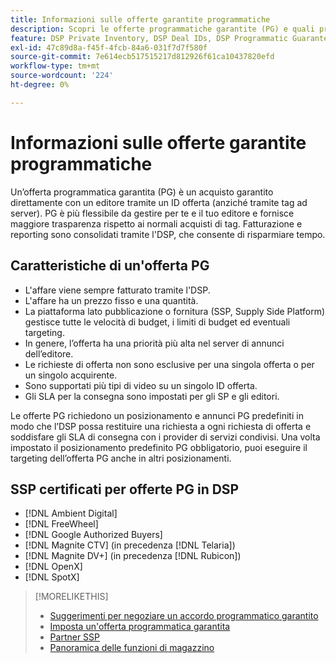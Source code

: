 ```yaml
---
title: Informazioni sulle offerte garantite programmatiche
description: Scopri le offerte programmatiche garantite (PG) e quali provider di servizi condivisi sono certificati per fornirle.
feature: DSP Private Inventory, DSP Deal IDs, DSP Programmatic Guaranteed Deals
exl-id: 47c89d8a-f45f-4fcb-84a6-031f7d7f580f
source-git-commit: 7e614ecb517515217d812926f61ca10437820efd
workflow-type: tm+mt
source-wordcount: '224'
ht-degree: 0%

---
```


# Informazioni sulle offerte garantite programmatiche

Un’offerta programmatica garantita (PG) è un acquisto garantito direttamente con un editore tramite un ID offerta (anziché tramite tag ad server). PG è più flessibile da gestire per te e il tuo editore e fornisce maggiore trasparenza rispetto ai normali acquisti di tag. Fatturazione e reporting sono consolidati tramite l&#39;DSP, che consente di risparmiare tempo.

## Caratteristiche di un&#39;offerta PG

* L&#39;affare viene sempre fatturato tramite l&#39;DSP.
* L&#39;affare ha un prezzo fisso e una quantità.
* La piattaforma lato pubblicazione o fornitura (SSP, Supply Side Platform) gestisce tutte le velocità di budget, i limiti di budget ed eventuali targeting.
* In genere, l’offerta ha una priorità più alta nel server di annunci dell’editore.
* Le richieste di offerta non sono esclusive per una singola offerta o per un singolo acquirente.
* Sono supportati più tipi di video su un singolo ID offerta.
* Gli SLA per la consegna sono impostati per gli SP e gli editori.

Le offerte PG richiedono un posizionamento e annunci PG predefiniti in modo che l’DSP possa restituire una richiesta a ogni richiesta di offerta e soddisfare gli SLA di consegna con i provider di servizi condivisi. Una volta impostato il posizionamento predefinito PG obbligatorio, puoi eseguire il targeting dell’offerta PG anche in altri posizionamenti.

## SSP certificati per offerte PG in DSP

* [!DNL Ambient Digital]
* [!DNL FreeWheel]
* [!DNL Google Authorized Buyers]
* [!DNL Magnite CTV] (in precedenza [!DNL Telaria])
* [!DNL Magnite DV+] (in precedenza [!DNL Rubicon])
* [!DNL OpenX]
* [!DNL SpotX]

>[!MORELIKETHIS]
>
>* [Suggerimenti per negoziare un accordo programmatico garantito](/help/dsp/inventory/programmatic-guaranteed-tips.md)
>* [Imposta un&#39;offerta programmatica garantita](programmatic-guaranteed-set-up.md)
>* [Partner SSP](ssp-partners.md)
>* [Panoramica delle funzioni di magazzino](inventory-overview.md)

